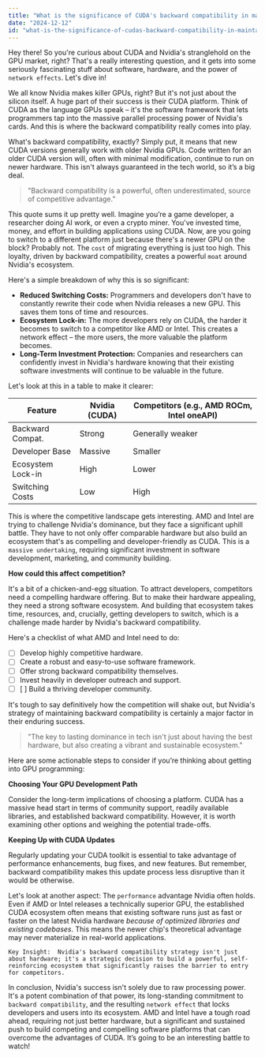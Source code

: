 ```yaml
---
title: "What is the significance of CUDA's backward compatibility in maintaining Nvidia's dominance, and how could this affect competition in the GPU market?"
date: "2024-12-12"
id: "what-is-the-significance-of-cudas-backward-compatibility-in-maintaining-nvidias-dominance-and-how-could-this-affect-competition-in-the-gpu-market"
---
```


Hey there!  So you're curious about CUDA and Nvidia's stranglehold on the GPU market, right?  That's a really interesting question, and it gets into some seriously fascinating stuff about software, hardware, and the power of `network effects`. Let's dive in!

We all know Nvidia makes killer GPUs, right?  But it's not just about the silicon itself. A huge part of their success is their CUDA platform.  Think of CUDA as the language GPUs speak – it's the software framework that lets programmers tap into the massive parallel processing power of Nvidia's cards. And this is where the backward compatibility really comes into play.

What's backward compatibility, exactly?  Simply put, it means that new CUDA versions generally work with older Nvidia GPUs.  Code written for an older CUDA version will, often with minimal modification, continue to run on newer hardware. This isn't always guaranteed in the tech world, so it’s a big deal.

> "Backward compatibility is a powerful, often underestimated, source of competitive advantage."

This quote sums it up pretty well. Imagine you’re a game developer, a researcher doing AI work, or even a crypto miner.  You've invested time, money, and effort in building applications using CUDA. Now, are you going to switch to a different platform just because there's a newer GPU on the block?  Probably not.  The `cost` of migrating everything is just too high. This loyalty, driven by backward compatibility, creates a powerful `moat` around Nvidia's ecosystem.

Here's a simple breakdown of why this is so significant:

* **Reduced Switching Costs:**  Programmers and developers don't have to constantly rewrite their code when Nvidia releases a new GPU. This saves them tons of time and resources.
* **Ecosystem Lock-in:**  The more developers rely on CUDA, the harder it becomes to switch to a competitor like AMD or Intel. This creates a network effect – the more users, the more valuable the platform becomes.
* **Long-Term Investment Protection:** Companies and researchers can confidently invest in Nvidia's hardware knowing that their existing software investments will continue to be valuable in the future.

Let's look at this in a table to make it clearer:

| Feature          | Nvidia (CUDA) | Competitors (e.g., AMD ROCm, Intel oneAPI) |
|-----------------|-----------------|--------------------------------------|
| Backward Compat. | Strong           | Generally weaker                       |
| Developer Base    | Massive         | Smaller                              |
| Ecosystem Lock-in | High             | Lower                                 |
| Switching Costs   | Low              | High                                  |


This is where the competitive landscape gets interesting.  AMD and Intel are trying to challenge Nvidia's dominance, but they face a significant uphill battle. They have to not only offer comparable hardware but also build an ecosystem that's as compelling and developer-friendly as CUDA.  This is a `massive undertaking`, requiring significant investment in software development, marketing, and community building.

**How could this affect competition?**

It's a bit of a chicken-and-egg situation.  To attract developers, competitors need a compelling hardware offering.  But to make their hardware appealing, they need a strong software ecosystem.  And building that ecosystem takes time, resources, and, crucially, getting developers to switch, which is a challenge made harder by Nvidia's backward compatibility.

Here's a checklist of what AMD and Intel need to do:

- [ ] Develop highly competitive hardware.
- [ ] Create a robust and easy-to-use software framework.
- [ ] Offer strong backward compatibility themselves.
- [ ]  Invest heavily in developer outreach and support.
- [ ] [ ] Build a thriving developer community.

It's tough to say definitively how the competition will shake out, but Nvidia's strategy of maintaining backward compatibility is certainly a major factor in their enduring success.

> "The key to lasting dominance in tech isn't just about having the best hardware, but also creating a vibrant and sustainable ecosystem."


Here are some actionable steps to consider if you’re thinking about getting into GPU programming:

**Choosing Your GPU Development Path**

Consider the long-term implications of choosing a platform. CUDA has a massive head start in terms of community support, readily available libraries, and established backward compatibility.  However, it is worth examining other options and weighing the potential trade-offs.


**Keeping Up with CUDA Updates**

Regularly updating your CUDA toolkit is essential to take advantage of performance enhancements, bug fixes, and new features.  But remember, backward compatibility makes this update process less disruptive than it would be otherwise.


Let's look at another aspect:  The `performance` advantage Nvidia often holds.  Even if AMD or Intel releases a technically superior GPU, the established CUDA ecosystem often means that existing software runs just as fast or faster on the latest Nvidia hardware *because of optimized libraries and existing codebases*.  This means the newer chip's theoretical advantage may never materialize in real-world applications.

```
Key Insight:  Nvidia's backward compatibility strategy isn't just about hardware; it's a strategic decision to build a powerful, self-reinforcing ecosystem that significantly raises the barrier to entry for competitors.
```

In conclusion, Nvidia's success isn't solely due to raw processing power.  It's a potent combination of that power,  its long-standing commitment to `backward compatibility`, and the resulting `network effect` that locks developers and users into its ecosystem.  AMD and Intel have a tough road ahead, requiring not just better hardware, but a significant and sustained push to build competing and compelling software platforms that can overcome the advantages of CUDA.  It’s going to be an interesting battle to watch!
